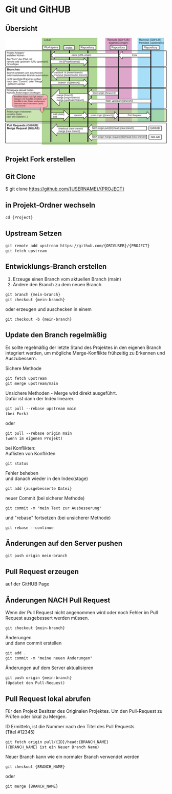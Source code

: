 # Git und GitHUB

## Übersicht
![git Befehle](git-befehle.png)


## Projekt Fork erstellen



## Git Clone
$ git clone https://github.com/{USERNAME}/{PROJECT}


## in Projekt-Ordner wechseln
```
cd {Project}
```

## Upstream Setzen

```
git remote add upstream https://github.com/{ORIGUSER}/{PROJECT}  
git fetch upstream
```

## Entwicklungs-Branch erstellen
1. Erzeuge einen Branch vom aktuellen Branch (main)
2. Ändere den Branch zu dem neuen Branch

```
git branch {mein-branch}
git checkout {mein-branch}
```
oder erzeugen und auschecken in einem
```
git checkout -b {mein-branch}
```

## Update den Branch regelmäßig
Es sollte regelmäßig der letzte Stand des Projektes in den eigenen Branch integriert werden,
um mögliche Merge-Konflikte frühzeitig zu Erkennen und Auszubessern. 

Sichere Methode
```
git fetch upstream
git merge upstream/main
```

Unsichere Methoden - Merge wird direkt ausgeführt.  
Dafür ist dann der Index linearer.
```
git pull --rebase upstream main  
(bei Fork)
```

oder
```
git pull --rebase origin main  
(wenn im eigenen Projekt)
```

bei Konflikten:  
Auflisten von Konflikten
```
git status
```

Fehler beheben  
und danach wieder in den Index(stage)  
``` 
git add {ausgebesserte Datei}
```

neuer Commit (bei sicherer Methode)
```
git commit -m "mein Text zur Ausbesserung"
```

und "rebase" fortsetzen (bei unsicherer Methode)
```
git rebase --continue  
```

## Änderungen auf den Server pushen
```
git push origin mein-branch
```

## Pull Request erzeugen  
auf der GitHUB Page

## Änderungen NACH Pull Request
Wenn der Pull Request nicht angenommen wird oder noch Fehler im Pull Request ausgebessert werden müssen.
```
git checkout {mein-branch}
```
Änderungen  
und dann commit erstellen
```
git add .
git commit -m "meine neuen Änderungen"
```

Änderungen auf dem Server aktualisieren
```
git push origin {mein-branch}
(Updatet den Pull-Request)
```

## Pull Request lokal abrufen
Für den Projekt Besitzer des Originalen Projektes.
Um den Pull-Request zu Prüfen oder lokal zu Mergen.

ID Ermitteln, ist die Nummer nach den Titel des Pull Requests  
(Titel #12345)

```
git fetch origin pull/{ID}/head:{BRANCH_NAME}  
({BRANCH_NAME} ist ein Neuer Branch Name) 
```

Neuer Branch kann wie ein normaler Branch verwendet werden  
```
git checkout {BRANCH_NAME}
```
oder  
```
git merge {BRANCH_NAME}
```


